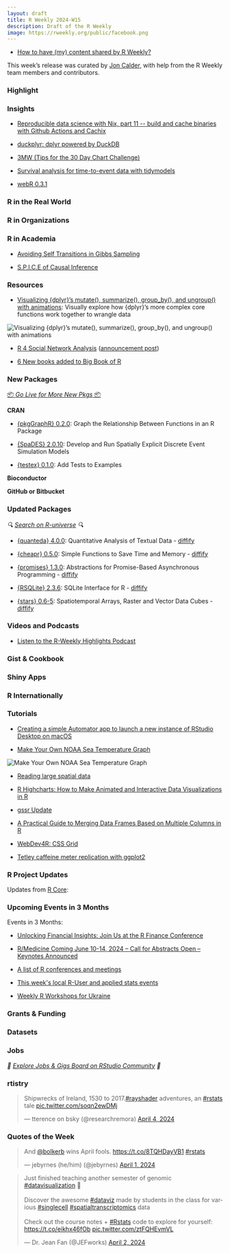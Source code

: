 ```yaml
---
layout: draft
title: R Weekly 2024-W15
description: Draft of the R Weekly
image: https://rweekly.org/public/facebook.png
---
```



+ [How to have (my) content shared by R Weekly?](https://github.com/rweekly/rweekly.org#how-to-have-my-content-shared-by-r-weekly)

This week’s release was curated by [Jon Calder](https://joncalder.co.za/), with help from the R Weekly team members and contributors.

### Highlight



### Insights

+ [Reproducible data science with Nix, part 11 -- build and cache binaries with Github Actions and Cachix](https://www.brodrigues.co/blog/2024-04-04-nix_for_r_part_11/)

+ [duckplyr: dplyr powered by DuckDB](https://duckdb.org/2024/04/02/duckplyr)

+ [3MW (Tips for the 30 Day Chart Challenge)](https://3mw.albert-rapp.de/p/30-day-chart-challenge-tips)

+ [Survival analysis for time-to-event data with tidymodels](https://www.tidyverse.org/blog/2024/04/tidymodels-survival-analysis/)

+ [webR 0.3.1](https://www.tidyverse.org/blog/2024/04/webr-0-3-1/)

### R in the Real World



### R in Organizations



### R in Academia

+ [Avoiding Self Transitions in Gibbs Sampling](https://radfordneal.wordpress.com/2024/03/28/avoiding-self-transitions-in-gibbs-sampling/)

+ [S.P.I.C.E of Causal Inference](https://www.kenkoonwong.com/blog/spice-causal/)

### Resources

+ [Visualizing {dplyr}’s mutate(), summarize(), group_by(), and ungroup() with animations](https://www.andrewheiss.com/blog/2024/04/04/group_by-summarize-ungroup-animations/): Visually explore how {dplyr}’s more complex core functions work together to wrangle data 

![Visualizing {dplyr}’s mutate(), summarize(), group_by(), and ungroup() with animations](https://raw.githubusercontent.com/rweekly/image/master/2024/W15/visualizing_dplyr.png)

+ [R 4 Social Network Analysis](https://schochastics.github.io/R4SNA/) ([announcement post](https://blog.schochastics.net/posts/2024-04-04_announcing-r4sna/))

+ [6 New books added to Big Book of R](https://oscarbaruffa.com/bbofr_20240328/)

### New Packages

<p class="added-hostname"><a href="https://rweekly.org/live" target="_blank" class="externalLink">📦 <i>Go Live for More New Pkgs</i> 📦</a></p>


**CRAN**

+ [{pkgGraphR} 0.2.0](https://cran.r-project.org/package=pkgGraphR): Graph the Relationship Between Functions in an R Package

+ [{SpaDES} 2.0.10](https://cran.r-project.org/package=SpaDES): Develop and Run Spatially Explicit Discrete Event Simulation
Models

+ [{testex} 0.1.0](https://cran.r-project.org/package=testex): Add Tests to Examples

**Bioconductor**



**GitHub or Bitbucket**



### Updated Packages

<i>🔍 [Search on R-universe](https://r-universe.dev/search/) 🔍</i>

+ [{quanteda} 4.0.0](https://cran.r-project.org/package=quanteda): Quantitative Analysis of Textual Data - [diffify](https://diffify.com/R/quanteda)

+ [{cheapr} 0.5.0](https://cran.r-project.org/package=cheapr): Simple Functions to Save Time and Memory - [diffify](https://diffify.com/R/cheapr)

+ [{promises} 1.3.0](https://cran.r-project.org/package=promises): Abstractions for Promise-Based Asynchronous Programming - [diffify](https://diffify.com/R/promises)

+ [{RSQLite} 2.3.6](https://cran.r-project.org/package=RSQLite): SQLite Interface for R - [diffify](https://diffify.com/R/RSQLite)

+ [{stars} 0.6-5](https://cran.r-project.org/package=stars): Spatiotemporal Arrays, Raster and Vector Data Cubes - [diffify](https://diffify.com/R/stars)

### Videos and Podcasts

+ [Listen to the R-Weekly Highlights Podcast](https://rweekly.fireside.fm/)


### Gist & Cookbook



### Shiny Apps



### R Internationally



### Tutorials

+ [Creating a simple Automator app to launch a new instance of RStudio Desktop on macOS](https://remlapmot.github.io/post/2024/macos-rstudio-another/)

+ [Make Your Own NOAA Sea Temperature Graph](https://kieranhealy.org/blog/archives/2024/04/04/make-your-own-noaa-sea-temperature-graph/)

![Make Your Own NOAA Sea Temperature Graph](https://raw.githubusercontent.com/rweekly/image/master/2024/W15/global_mean_sea_temp.png)

+ [Reading large spatial data](https://www.jumpingrivers.com/blog/large-spatial-data-r-sql/)

+ [R Highcharts: How to Make Animated and Interactive Data Visualizations in R](https://www.appsilon.com/post/r-highcharts)

+ [gssr Update](https://kieranhealy.org/blog/archives/2024/04/01/gssr-update/)

+ [A Practical Guide to Merging Data Frames Based on Multiple Columns in R](https://www.spsanderson.com/steveondata/posts/2024-04-05/index.html)

+ [WebDev4R: CSS Grid](https://albert-rapp.de/posts/web_dev/05_grid/05_grid.html)

+ [Tetley caffeine meter replication with ggplot2](https://pacha.dev/blog/2024/04/05/index.html)

<!--<div class="post-more-begin></div><div class="post-more-end"></div>-->

### R Project Updates

Updates from [R Core](http://developer.r-project.org/blosxom.cgi/R-devel/NEWS):


### Upcoming Events in 3 Months

Events in 3 Months:

+ [Unlocking Financial Insights: Join Us at the R Finance Conference](https://www.r-consortium.org/blog/2024/04/04/unlocking-financial-insights-join-us-at-the-r-finance-conference)

+ [R/Medicine Coming June 10-14, 2024 – Call for Abstracts Open – Keynotes Announced](https://www.r-consortium.org/events/2024/04/05/r-medicine-coming-june-10-14-2024)

+ [A list of R conferences and meetings](https://jumpingrivers.github.io/meetingsR/events.html)

+ [This week's local R-User and applied stats events](https://community.rstudio.com/c/irl)

+ [Weekly R Workshops for Ukraine](https://sites.google.com/view/dariia-mykhailyshyna/main/r-workshops-for-ukraine)

### Grants & Funding


### Datasets


### Jobs

<i>💼 [Explore Jobs & Gigs Board on RStudio Community](https://community.rstudio.com/c/jobs/) 💼</i>

### rtistry

<blockquote class="twitter-tweet"><p lang="en" dir="ltr">Shipwrecks of Ireland, 1530 to 2017.<a href="https://twitter.com/hashtag/rayshader?src=hash&amp;ref_src=twsrc%5Etfw">#rayshader</a> adventures, an <a href="https://twitter.com/hashtag/rstats?src=hash&amp;ref_src=twsrc%5Etfw">#rstats</a> tale <a href="https://t.co/soqn2ewDMj">pic.twitter.com/soqn2ewDMj</a></p>&mdash; tterence on bsky (@researchremora) <a href="https://twitter.com/researchremora/status/1775900520797868121?ref_src=twsrc%5Etfw">April 4, 2024</a></blockquote> <script async src="https://platform.twitter.com/widgets.js" charset="utf-8"></script>

### Quotes of the Week

<blockquote class="twitter-tweet"><p lang="en" dir="ltr">And <a href="https://twitter.com/bolkerb?ref_src=twsrc%5Etfw">@bolkerb</a> wins April fools. <a href="https://t.co/8TQHDayVB1">https://t.co/8TQHDayVB1</a> <a href="https://twitter.com/hashtag/rstats?src=hash&amp;ref_src=twsrc%5Etfw">#rstats</a></p>&mdash; jebyrnes (he/him) (@jebyrnes) <a href="https://twitter.com/jebyrnes/status/1774824196058587568?ref_src=twsrc%5Etfw">April 1, 2024</a></blockquote> <script async src="https://platform.twitter.com/widgets.js" charset="utf-8"></script>

<blockquote class="twitter-tweet"><p lang="en" dir="ltr">Just finished teaching another semester of genomic <a href="https://twitter.com/hashtag/datavisualization?src=hash&amp;ref_src=twsrc%5Etfw">#datavisualization</a> 🥳<br><br>Discover the awesome <a href="https://twitter.com/hashtag/dataviz?src=hash&amp;ref_src=twsrc%5Etfw">#dataviz</a> made by students in the class for various <a href="https://twitter.com/hashtag/singlecell?src=hash&amp;ref_src=twsrc%5Etfw">#singlecell</a> <a href="https://twitter.com/hashtag/spatialtranscriptomics?src=hash&amp;ref_src=twsrc%5Etfw">#spatialtranscriptomics</a> data<br><br>Check out the course notes + <a href="https://twitter.com/hashtag/Rstats?src=hash&amp;ref_src=twsrc%5Etfw">#Rstats</a> code to explore for yourself: <a href="https://t.co/eikhx46fOb">https://t.co/eikhx46fOb</a> <a href="https://t.co/ztFQHEvmVL">pic.twitter.com/ztFQHEvmVL</a></p>&mdash; Dr. Jean Fan (@JEFworks) <a href="https://twitter.com/JEFworks/status/1775161268086706266?ref_src=twsrc%5Etfw">April 2, 2024</a></blockquote> <script async src="https://platform.twitter.com/widgets.js" charset="utf-8"></script>
